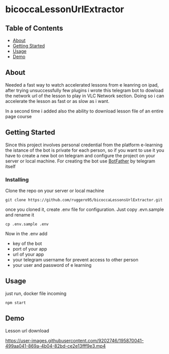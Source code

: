 # bicoccaLessonUrlExtractor

## Table of Contents

- [About](#about)
- [Getting Started](#getting_started)
- [Usage](#usage)
- [Demo](#demo)

## About <a name = "about"></a>

Needed a fast way to watch accelerated lessons from e leanring on ipad, after trying unsuccessfully few plugins i wrote this telegram bot to dowload the network url of the lesson to play in VLC Network section. Doing so i can accelerate the lesson as fast or as slow as i want.

In a second time i added also the ability to download lesson file of an entire page course
## Getting Started <a name = "getting_started"></a>

Since this project involves personal credential from the platform e-learning the istance of the bot is private for each person, so if you want to use it you have to create a new bot on telegram and configure the project on your server or local machine.
For creating the bot use [BotFather](https://telegram.me/BotFather) by telegram itself


### Installing

Clone the repo on your server or local machine

```
git clone https://github.com/ruggero95/bicoccaLessonsUrlExtractor.git
```

once you cloned it, create .env file for configuration. Just copy .evn.sample and rename it

```
cp .env.sample .env
```

Now in the .env add
-   key of the bot
- port of your app
- url of your app
- your telegram username for prevent access to other person
-   your user and password of e learning
## Usage <a name = "usage"></a>

just run, docker file incoming
```
npm start
```

## Demo <a name="demo"></a>

Lesson url download

https://user-images.githubusercontent.com/9202746/195870041-499aa041-869a-4b04-82bd-ce2e13fff9e3.mp4




